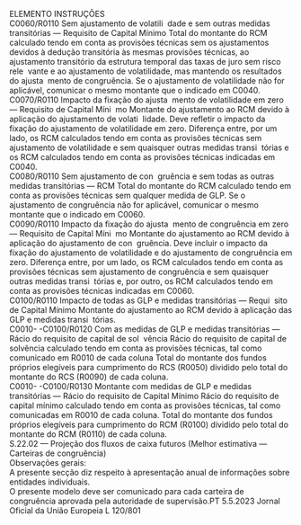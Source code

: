 
ELEMENTO  INSTRUÇÕES  
C0060/R0110  Sem ajustamento de volatili ­
dade e sem outras medidas 
transitórias — Requisito de 
Capital Mínimo  Total do montante do RCM calculado tendo em conta as provisões técnicas sem 
os ajustamentos devidos à dedução transitória às mesmas provisões técnicas, ao 
ajustamento transitório da estrutura temporal das taxas de juro sem risco rele ­
vante e ao ajustamento de volatilidade, mas mantendo os resultados do ajusta ­
mento de congruência. 
Se o ajustamento de volatilidade não for aplicável, comunicar o mesmo montante 
que o indicado em C0040.  
C0070/R0110  Impacto da fixação do ajusta ­
mento de volatilidade em zero 
— Requisito de Capital Míni ­
mo  Montante do ajustamento ao RCM devido à aplicação do ajustamento de volati ­
lidade. Deve refletir o impacto da fixação do ajustamento de volatilidade em zero. 
Diferença entre, por um lado, os RCM calculados tendo em conta as provisões 
técnicas sem ajustamento de volatilidade e sem quaisquer outras medidas transi ­
tórias e os RCM calculados tendo em conta as provisões técnicas indicadas em 
C0040.  
C0080/R0110  Sem ajustamento de con ­
gruência e sem todas as outras 
medidas transitórias — RCM  Total do montante do RCM calculado tendo em conta as provisões técnicas sem 
qualquer medida de GLP. 
Se o ajustamento de congruência não for aplicável, comunicar o mesmo montante 
que o indicado em C0060.  
C0090/R0110  Impacto da fixação do ajusta ­
mento de congruência em zero 
— Requisito de Capital Míni ­
mo  Montante do ajustamento ao RCM devido à aplicação do ajustamento de con ­
gruência. Deve incluir o impacto da fixação do ajustamento de volatilidade e do 
ajustamento de congruência em zero. 
Diferença entre, por um lado, os RCM calculados tendo em conta as provisões 
técnicas sem ajustamento de congruência e sem quaisquer outras medidas transi ­
tórias e, por outro, os RCM calculados tendo em conta as provisões técnicas 
indicadas em C0060.  
C0100/R0110  Impacto de todas as GLP e 
medidas transitórias — Requi ­
sito de Capital Mínimo  Montante do ajustamento ao RCM devido à aplicação das GLP e medidas transi ­
tórias.  
C0010- 
-C0100/R0120  Com as medidas de GLP e 
medidas transitórias — Rácio 
do requisito de capital de sol ­
vência  Rácio do requisito de capital de solvência calculado tendo em conta as provisões 
técnicas, tal como comunicado em R0010 de cada coluna 
Total do montante dos fundos próprios elegíveis para cumprimento do RCS 
(R0050) dividido pelo total do montante do RCS (R0090) de cada coluna.  
C0010- 
-C0100/R0130  Montante com medidas de 
GLP e medidas transitórias — 
Rácio do requisito de Capital 
Mínimo  Rácio do requisito de capital mínimo calculado tendo em conta as provisões 
técnicas, tal como comunicadas em R0010 de cada coluna. 
Total do montante dos fundos próprios elegíveis para cumprimento do RCM 
(R0100) dividido pelo total do montante do RCM (R0110) de cada coluna.  
S.22.02 — Projeção dos fluxos de caixa futuros (Melhor estimativa — Carteiras de congruência)  
Observações gerais:  
A presente secção diz respeito à apresentação anual de informações sobre entidades individuais.  
O presente modelo deve ser comunicado para cada carteira de congruência aprovada pela autoridade de supervisão.PT  5.5.2023 Jornal Oficial da União Europeia L 120/801